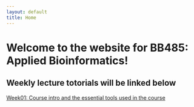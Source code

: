 ```yaml
---
layout: default
title: Home
---
```


# Welcome to the website for BB485: Applied Bioinformatics!

## Weekly lecture totorials will be linked below

[Week01: Course intro and the essential tools used in the course](week01)


